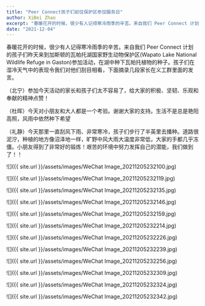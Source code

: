 ```yaml
---
title: "Peer Connect孩子们前往保护区参加服务日"
author: XiBei Zhao
excerpt: "春暖花开的时候，很少有人记得寒冷雨季的辛苦。来自我们 Peer Connect 计划的孩子们昨天来到加斯顿的瓦帕托湖国家野生动物保护区参加活动，在湖中种下瓦帕托植物的种子。孩子们在湿冷天气中的表现令我们对他们刮目相看，下面摘录几段家长在义工群里面的发言。"
date: "2021-12-04"
---
```

春暖花开的时候，很少有人记得寒冷雨季的辛苦。来自我们 Peer Connect 计划的孩子们昨天来到加斯顿的瓦帕托湖国家野生动物保护区(Wapato Lake National Wildlife Refuge in Gaston)参加活动，在湖中种下瓦帕托植物的种子。孩子们在湿冷天气中的表现令我们对他们刮目相看，下面摘录几段家长在义工群里面的发言。

（北宁）参加今天活动的家长和孩子们太不容易了，给大家的积极、坚韧、乐观和奉献的精神点赞！

（杜晖）今天对小朋友和大人都是一个考验。谢谢大家的支持。生活不是总是艳阳高照，风雨中依然种下希望

（礼静）今天那里一直刮风下雨、非常寒冷，孩子们步行了半英里去播种。道路很泥泞，种植的地方像沼泽地一样，旷野中风大雨大温度非常低，大家的手都几乎冻僵。小朋友得到了非常好的锻炼！艰苦的环境中努力发挥自己的潜能，我们做到了！！

![]({{ site.url }}/assets/images/WeChat Image_20211205232100.jpg)

![]({{ site.url }}/assets/images/WeChat Image_20211205232119.jpg)

![]({{ site.url }}/assets/images/WeChat Image_20211205232135.jpg)

![]({{ site.url }}/assets/images/WeChat Image_20211205232146.jpg)

![]({{ site.url }}/assets/images/WeChat Image_20211205232159.jpg)

![]({{ site.url }}/assets/images/WeChat Image_20211205232214.jpg)

![]({{ site.url }}/assets/images/WeChat Image_20211205232226.jpg)

![]({{ site.url }}/assets/images/WeChat Image_20211205232239.jpg)

![]({{ site.url }}/assets/images/WeChat Image_20211205232256.jpg)

![]({{ site.url }}/assets/images/WeChat Image_20211205232309.jpg)

![]({{ site.url }}/assets/images/WeChat Image_20211205232324.jpg)

![]({{ site.url }}/assets/images/WeChat Image_20211205232342.jpg)
